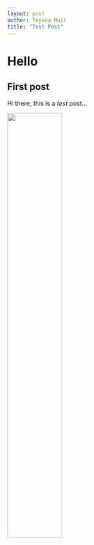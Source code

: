 ```yaml
---
layout: post
author: Teyana Muir
title: "Test Post"
---
```


# Hello
## First post
Hi there, this is a *test* post...

<img src="/assets/img/3c8a7854-8277-425a-b627-2f76f1c2118c.png" width="50%" align="left">
